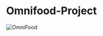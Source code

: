 # Omnifood-Project

![OmniFood](https://user-images.githubusercontent.com/61544097/179973248-861a5784-70a8-49db-8f25-4ee4a9b98f23.png)

